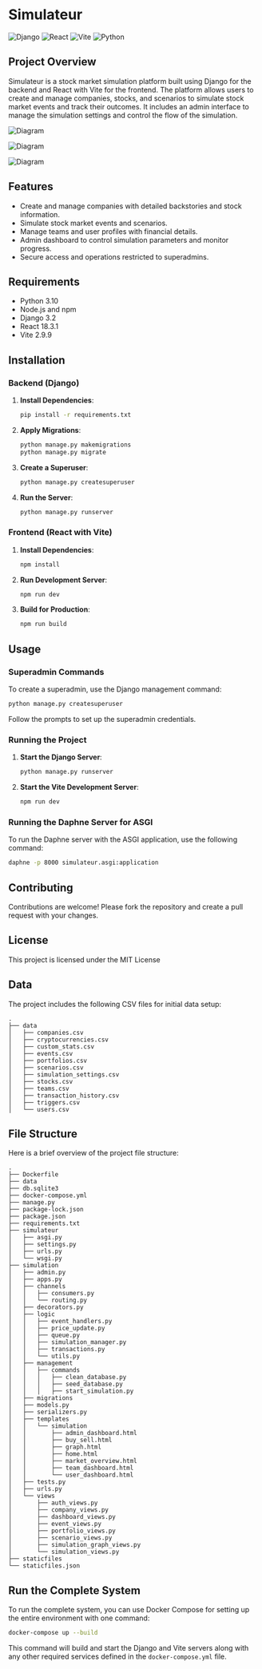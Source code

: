# Simulateur

![Django](https://img.shields.io/badge/Django-3.2-blue)
![React](https://img.shields.io/badge/React-18.3.1-blue)
![Vite](https://img.shields.io/badge/Vite-2.9.9-blue)
![Python](https://img.shields.io/badge/Python-3.10-blue)

## Project Overview

Simulateur is a stock market simulation platform built using Django for the backend and React with Vite for the frontend. The platform allows users to create and manage companies, stocks, and scenarios to simulate stock market events and track their outcomes. It includes an admin interface to manage the simulation settings and control the flow of the simulation.

![Diagram](https://www.plantuml.com/plantuml/dpng/ZPF1JW8n48Rl-nGJxhm3oabZ8h5mDkCoMHgxBMcd6j_URTawsoq7JvJl_oQPC3-xmEWvZgR3dfs7Ko0_Fn_EexRp-zKFQ7NAkXYenq2mIIgyk47R3M20q_uzaGn4UdRQmf5mB4u2wRieZ_475Bl-CnHd8ZSWaY9ZLbP2ioPUNhhUAgFLMdjFo0Ig9ujUkwBUSA4B_O9sc7HYrdO8HR_XGfUwSzFdKO_aGJ5TuSao-IyqCfcCBAHSHW_nm-XmQJQRURkQIlS3fSTeaBMpPI1pmTt_9yGyuFIyOsPUcOhTzOwOSErTtFV2WpSAqR2ST8gdTAPTbokstTRT4YXb4YRb4LXt9VTXvj8DmMqF96fkBb5xLCcQ-rLPSwg_VzjAM0ToY7R2NHlU_i0xikSucby0)

![Diagram](https://www.plantuml.com/plantuml/dpng/ZLJBRjim4BppAmYVOWW9qgjEATe6BOgc0QoU1PfQEOJv4CXb0hVeltTfsHJLo80lfYNkpimEXte8A3n6erdOApi8BmoNMeJm4T6hRKJu9ftTgD_0xnaxxl1FpWp27lWVLbbXeEORAhKxLcs5t0Tq_f1V_JtrqBEJ-zGXn-QQFpeFQcU_m-7c1BXc5Igv1pyX3bv9e5hj1BAAaB2DGoSGkff_fgLH1YQI1eHvhyg0sO8FDVz178rBluyAT7VpAu1_zgvN6jOJIF4sOSMGzFoqq3ZwcHhNQLmjR24FYNusLz9J86-KYLgW8Zy1aRI5H80qWcy3mb3pfvYaighNKM8ybhPUu4G1hs2nvbzeIOHUxNP9NZF-AQWaME6LU-z61q5wDIJenOFBTQhlbOmQ3wqcLbtiH7zKbkLcrcVdiNTwf7LlTj6vRAxpV3Ie2YaS2mTq34rXOEE53K8cyg_gg3SH3MVMcVTPIqhLrDVYOIZS4CP5YzdUUTnIpfPYzWHlfvD3NM19Pn4i5k6DMwt22tJj76b-Z1btVBpon9GPQA1vBcQpNPH_3ijLH3bZ9NRnzbNek9pEfTYJ5a6qj7F-XAm-hFZjBL_TtzsjJj-8cbDo0YkJKbJHlnGQgXglDNSzos5F1GNUcQJcoaeTQRoBfGbpgIvJqx9mVOkEXTrokEpwzIsZZqN3eYUqvAXJxOi8B3_dAKk32y3BbGithUOUfFDTOAEk_phIfIYXp_EMPSLCfm05Da_7LJfY8Fm7i5qq-Xy0)


![Diagram](https://www.plantuml.com/plantuml/dpng/NP5DRiCW48Ntd6AKLRBe1Iov2f7ODSeY1x2cUEICYWU4iVfp-WAncpeRMthV6zvZE4u9Ovf7fz0c7q7t8uiAMMFB0IN1xihZx32nbpCA3XHtW1DSpqykIuAH_HrkcVcoDvI1AZDRfWUIL87UWaliAPwy_wZmSbAgTeENrvpTGEtTJN_Tzeb7wcRXT53NStLb4wKv_3TbLf1fm4R2H9qlATrxZfbMg1lWV0oZun_giFGhJA_9LO4ytdyhrRRms0-yUH-WRPKh_yyREu8uYx0C2W3oz79-tlN-K2Mzr0aExT9cNxztR0g-d1eOCTdRbfFqQhcgAVlmJpSrQ-67Mbs1UdNCm_dHVm40)
## Features

- Create and manage companies with detailed backstories and stock information.
- Simulate stock market events and scenarios.
- Manage teams and user profiles with financial details.
- Admin dashboard to control simulation parameters and monitor progress.
- Secure access and operations restricted to superadmins.

## Requirements

- Python 3.10
- Node.js and npm
- Django 3.2
- React 18.3.1
- Vite 2.9.9

## Installation

### Backend (Django)

1. **Install Dependencies**:

    ```bash
    pip install -r requirements.txt
    ```

2. **Apply Migrations**:

    ```bash
    python manage.py makemigrations
    python manage.py migrate
    ```

3. **Create a Superuser**:

    ```bash
    python manage.py createsuperuser
    ```

4. **Run the Server**:

    ```bash
    python manage.py runserver
    ```

### Frontend (React with Vite)

1. **Install Dependencies**:

    ```bash
    npm install
    ```

2. **Run Development Server**:

    ```bash
    npm run dev
    ```

3. **Build for Production**:

    ```bash
    npm run build
    ```

## Usage

### Superadmin Commands

To create a superadmin, use the Django management command:

```bash
python manage.py createsuperuser
```

Follow the prompts to set up the superadmin credentials.

### Running the Project

1. **Start the Django Server**:

    ```bash
    python manage.py runserver
    ```

2. **Start the Vite Development Server**:

    ```bash
    npm run dev
    ```

### Running the Daphne Server for ASGI

To run the Daphne server with the ASGI application, use the following command:

```bash
daphne -p 8000 simulateur.asgi:application
```

## Contributing

Contributions are welcome! Please fork the repository and create a pull request with your changes.

## License

This project is licensed under the MIT License

## Data

The project includes the following CSV files for initial data setup:

```plaintext
.
├── data
│   ├── companies.csv
│   ├── cryptocurrencies.csv
│   ├── custom_stats.csv
│   ├── events.csv
│   ├── portfolios.csv
│   ├── scenarios.csv
│   ├── simulation_settings.csv
│   ├── stocks.csv
│   ├── teams.csv
│   ├── transaction_history.csv
│   ├── triggers.csv
│   └── users.csv
```

## File Structure

Here is a brief overview of the project file structure:

```plaintext
.
├── Dockerfile
├── data
├── db.sqlite3
├── docker-compose.yml
├── manage.py
├── package-lock.json
├── package.json
├── requirements.txt
├── simulateur
│   ├── asgi.py
│   ├── settings.py
│   ├── urls.py
│   └── wsgi.py
├── simulation
│   ├── admin.py
│   ├── apps.py
│   ├── channels
│   │   ├── consumers.py
│   │   └── routing.py
│   ├── decorators.py
│   ├── logic
│   │   ├── event_handlers.py
│   │   ├── price_update.py
│   │   ├── queue.py
│   │   ├── simulation_manager.py
│   │   ├── transactions.py
│   │   └── utils.py
│   ├── management
│   │   ├── commands
│   │   │   ├── clean_database.py
│   │   │   ├── seed_database.py
│   │   │   ├── start_simulation.py
│   ├── migrations
│   ├── models.py
│   ├── serializers.py
│   ├── templates
│   │   └── simulation
│   │       ├── admin_dashboard.html
│   │       ├── buy_sell.html
│   │       ├── graph.html
│   │       ├── home.html
│   │       ├── market_overview.html
│   │       ├── team_dashboard.html
│   │       └── user_dashboard.html
│   ├── tests.py
│   ├── urls.py
│   └── views
│       ├── auth_views.py
│       ├── company_views.py
│       ├── dashboard_views.py
│       ├── event_views.py
│       ├── portfolio_views.py
│       ├── scenario_views.py
│       ├── simulation_graph_views.py
│       └── simulation_views.py
├── staticfiles
└── staticfiles.json
```

## Run the Complete System

To run the complete system, you can use Docker Compose for setting up the entire environment with one command:

```bash
docker-compose up --build
```

This command will build and start the Django and Vite servers along with any other required services defined in the `docker-compose.yml` file.
